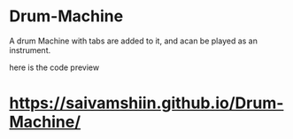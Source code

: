 # Drum-Machine
A drum Machine with tabs are added to it, and acan be played as an instrument.

here is the code preview 

# https://saivamshiin.github.io/Drum-Machine/
